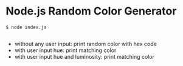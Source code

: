 # Node.js Random Color Generator

```
$ node index.js


```

- without any user input: print random color with hex code
- with user input hue: print matching color
- with user input hue and luminosity: print matching color
